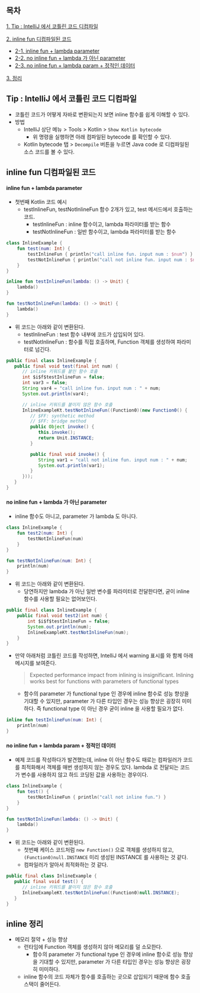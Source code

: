 ## 목차
[1. Tip : IntelliJ 에서 코틀린 코드 디컴파일](#Tip-:-IntelliJ-에서-코틀린-코드-디컴파일)

[2. inline fun 디컴파일된 코드](#inline-fun-디컴파일된-코드)

  * [2-1. inline fun + lambda parameter](#inline-fun-+-lambda-parameter)
  * [2-2. no inline fun + lambda 가 아닌 parameter](#no-inline-fun-+-lambda-가-아닌-parameter)
  * [2-3. no inline fun + lambda param + 정적인 데이터](#no-inline-fun-+-lambda-param-+-정적인-데이터)

[3. 정리](#정리)

## Tip : IntelliJ 에서 코틀린 코드 디컴파일
* 코틀린 코드가 어떻게 자바로 변환되는지 보면 inline 함수를 쉽게 이해할 수 있다.
* 방법
  * IntelliJ 상단 메뉴 > Tools > Kotlin > `Show Kotlin bytecode`
    * 위 명령을 실행하면 아래 컴파일된 bytecode 를 확인할 수 있다.
  * Kotlin bytecode 탭 > `Decompile` 버튼을 누르면 Java code 로 디컴파일된 소스 코드를 볼 수 있다.

## inline fun 디컴파일된 코드

#### inline fun + lambda parameter
* 첫번째 Kotlin 코드 예시
  * testInlineFun, testNotInlineFun 함수 2개가 있고, test 메서드에서 호출하는 코드.
    * testInlineFun : inline 함수이고, lambda 파라미터를 받는 함수
    * testNotInlineFun : 일반 함수이고, lambda 파라미터를 받는 함수
```Kotlin
class InlineExample {
    fun test(num: Int) {
        testInlineFun { println("call inline fun. input num : $num") }
        testNotInlineFun { println("call not inline fun. input num : $num") }
    }
}

inline fun testInlineFun(lambda: () -> Unit) {
    lambda()
}

fun testNotInlineFun(lambda: () -> Unit) {
    lambda()
}
```

* 위 코드는 아래와 같이 변환된다.
  * testInlineFun : test 함수 내부에 코드가 삽입되어 있다.
  * testNotInlineFun : 함수를 직접 호출하며, Function 객체를 생성하여 파라미터로 넘긴다.
```Java
public final class InlineExample {
   public final void test(final int num) {
      // inline 키워드를 붙인 함수 호출
      int $i$f$testInlineFun = false;
      int var3 = false;
      String var4 = "call inline fun. input num : " + num;
      System.out.println(var4);

      // inline 키워드를 붙이지 않은 함수 호출
      InlineExampleKt.testNotInlineFun((Function0)(new Function0() {
         // $FF: synthetic method
         // $FF: bridge method
         public Object invoke() {
            this.invoke();
            return Unit.INSTANCE;
         }

         public final void invoke() {
            String var1 = "call not inline fun. input num : " + num;
            System.out.println(var1);
         }
      }));
   }
}
```

#### no inline fun + lambda 가 아닌 parameter
* inline 함수도 아니고, parameter 가 lambda 도 아니다.
```Kotlin
class InlineExample {
    fun test2(num: Int) {
        testNotInlineFun(num)
    }
}

fun testNotInlineFun(num: Int) {
    println(num)
}
```

* 위 코드는 아래와 같이 변환된다.
  * 당연하지만 lambda 가 아닌 일반 변수를 파라미터로 전달한다면, 굳이 inline 함수를 사용할 필요는 없어보인다.
```Java
public final class InlineExample {
    public final void test2(int num) {
        int $i$f$testInlineFun = false;
        System.out.println(num);
        InlineExampleKt.testNotInlineFun(num);
    }
}
```

* 만약 아래처럼 코틀린 코드를 작성하면, IntelliJ 에서 warning 표시를 와 함께 아래 메시지를 보여준다.
  > Expected performance impact from inlining is insignificant. Inlining works best for functions with parameters of functional types
    * 함수의 parameter 가 functional type 인 경우에 inline 함수로 성능 향상을 기대할 수 있지만, parameter 가 다른 타입인 경우는 성능 향상은 굉장히 미미하다. 즉 functional type 이 아닌 경우 굳이 inline 을 사용할 필요가 없다.
```Kotlin
inline fun testInlineFun(num: Int) {
    println(num)
}
```

#### no inline fun + lambda param + 정적인 데이터
* 예제 코드를 작성하다가 발견했는데, inline 이 아닌 함수도 때로는 컴파일러가 코드를 최적화해서 객체를 매번 생성하지 않는 경우도 있다. lambda 로 전달되는 코드가 변수를 사용하지 않고 하드 코딩된 값을 사용하는 경우이다.
```Kotlin
class InlineExample {
    fun test() {
        testNotInlineFun { println("call not inline fun.") }
    }
}

fun testNotInlineFun(lambda: () -> Unit) {
    lambda()
}
```

* 위 코드는 아래와 같이 변환된다.
  * 첫번째 케이스 코드처럼 `new Function()` 으로 객체를 생성하지 않고, `(Function0)null.INSTANCE` 미리 생성된 INSTANCE 를 사용하는 것 같다.
  * 컴파일러가 알아서 최적화하는 것 같다.
```Java
public final class InlineExample {
   public final void test() {
      // inline 키워드를 붙이지 않은 함수 호출
      InlineExampleKt.testNotInlineFun((Function0)null.INSTANCE);
   }
}
```

## inline 정리
* 메모리 절약 + 성능 향상
  * 런타임에 Function 객체를 생성하지 않아 메모리를 덜 소모한다.
    * 함수의 parameter 가 functional type 인 경우에 inline 함수로 성능 향상을 기대할 수 있지만, parameter 가 다른 타입인 경우는 성능 향상은 굉장히 미미하다.
  * inline 함수의 코드 자체가 함수를 호출하는 곳으로 삽입되기 때문에 함수 호출 스택이 줄어든다.

